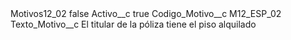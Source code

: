 <?xml version="1.0" encoding="UTF-8"?>
<CustomMetadata xmlns="http://soap.sforce.com/2006/04/metadata" xmlns:xsi="http://www.w3.org/2001/XMLSchema-instance" xmlns:xsd="http://www.w3.org/2001/XMLSchema">
    <label>Motivos12_02</label>
    <protected>false</protected>
    <values>
        <field>Activo__c</field>
        <value xsi:type="xsd:boolean">true</value>
    </values>
    <values>
        <field>Codigo_Motivo__c</field>
        <value xsi:type="xsd:string">M12_ESP_02</value>
    </values>
    <values>
        <field>Texto_Motivo__c</field>
        <value xsi:type="xsd:string">El titular de la póliza tiene el piso alquilado</value>
    </values>
</CustomMetadata>
